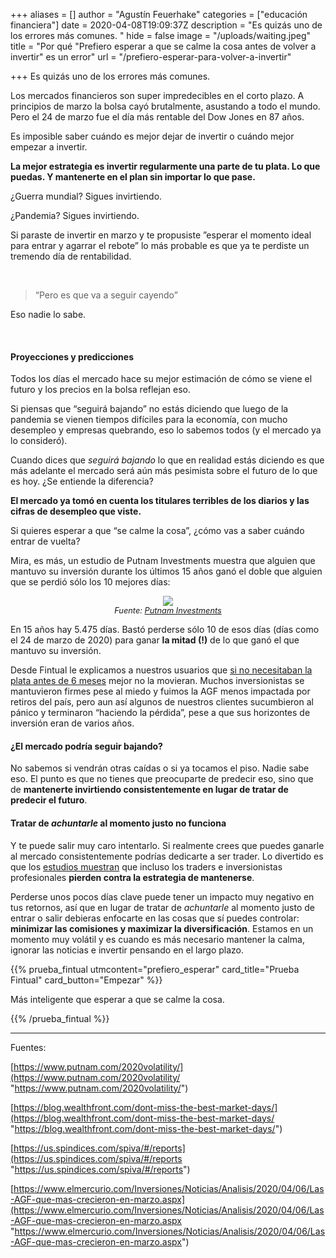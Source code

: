 +++
aliases = []
author = "Agustín Feuerhake"
categories = ["educación financiera"]
date = 2020-04-08T19:09:37Z
description = "Es quizás uno de los errores más comunes. "
hide = false
image = "/uploads/waiting.jpeg"
title = "Por qué \"Prefiero esperar a que se calme la cosa antes de volver a invertir\" es un error"
url = "/prefiero-esperar-para-volver-a-invertir"

+++
Es quizás uno de los errores más comunes.

Los mercados financieros son super impredecibles en el corto plazo. A principios de marzo la bolsa cayó brutalmente, asustando a todo el mundo. Pero el 24 de marzo fue el día más rentable del Dow Jones en 87 años.

Es imposible saber cuándo es mejor dejar de invertir o cuándo mejor empezar a invertir.

**La mejor estrategia es invertir regularmente una parte de tu plata. Lo que puedas. Y mantenerte en el plan sin importar lo que pase.**

¿Guerra mundial? Sigues invirtiendo.

¿Pandemia? Sigues invirtiendo.

Si paraste de invertir en marzo y te propusiste ”esperar el momento ideal para entrar y agarrar el rebote” lo más probable es que ya te perdiste un tremendo día de rentabilidad.

<br>

> “Pero es que va a seguir cayendo”

Eso nadie lo sabe.

<br>

#### **Proyecciones y predicciones**

Todos los días el mercado hace su mejor estimación de cómo se viene el futuro y los precios en la bolsa reflejan eso. 

Si piensas que “seguirá bajando” no estás diciendo que luego de la pandemia se vienen tiempos difíciles para la economía, con mucho desempleo y empresas quebrando, eso lo sabemos todos (y el mercado ya lo consideró).

Cuando dices que _seguirá bajando_ lo que en realidad estás diciendo es que más adelante el mercado será aún más pesimista sobre el futuro de lo que es hoy. ¿Se entiende la diferencia? 

**El mercado ya tomó en cuenta los titulares terribles de los diarios y las cifras de desempleo que viste.**

Si quieres esperar a que “se calme la cosa”, ¿cómo vas a saber cuándo entrar de vuelta?

Mira, es más, un estudio de Putnam Investments muestra que alguien que mantuvo su inversión durante los últimos 15 años ganó el doble que alguien que se perdió sólo los 10 mejores días:

<div style="text-align:center">
<figure>
<img src="/uploads/Resultado de invertir $10 millones en el S&P500 durante 15 años entre 2005 y 2019   (1).png">
<figcaption style="display:block;text-align:center;font-size:.8rem"><i>Fuente: <a target="_blank" href="https://www.putnam.com/literature/pdf/II508-85e97e7dc6cd90e0c0cc2e1eeccdf00d.pdf">Putnam Investments</a></i></figcaption>
</figure>
</div>

En 15 años hay 5.475 días. Bastó perderse sólo 10 de esos días (días como el 24 de marzo de 2020) para ganar **la mitad (!)** de lo que ganó el que mantuvo su inversión.

Desde Fintual le explicamos a nuestros usuarios que [si no necesitaban la plata antes de 6 meses](https://edu.fintual.cl/que-hacer-cuando-cae-tu-inversion/) mejor no la movieran. Muchos inversionistas se mantuvieron firmes pese al miedo y fuimos la AGF menos impactada por retiros del país, pero aun así algunos de nuestros clientes sucumbieron al pánico y terminaron “haciendo la pérdida”, pese a que sus horizontes de inversión eran de varios años.

#### **¿El mercado podría seguir bajando?**

No sabemos si vendrán otras caídas o si ya tocamos el piso. Nadie sabe eso. El punto es que no tienes que preocuparte de predecir eso, sino que de **mantenerte invirtiendo consistentemente en lugar de tratar de predecir el futuro**.

#### **Tratar de _achuntarle_ al momento justo no funciona**

Y te puede salir muy caro intentarlo. Si realmente crees que puedes ganarle al mercado consistentemente podrías dedicarte a ser trader. Lo divertido es que los [estudios muestran](https://us.spindices.com/spiva/#/reports) que incluso los traders e inversionistas profesionales **pierden contra la estrategia de mantenerse**. 

Perderse unos pocos días clave puede tener un impacto muy negativo en tus retornos, así que en lugar de tratar de _achuntarle_ al momento justo de entrar o salir debieras enfocarte en las cosas que sí puedes controlar: **minimizar las comisiones y maximizar la diversificación**. Estamos en un momento muy volátil y es cuando es más necesario mantener la calma, ignorar las noticias e invertir pensando en el largo plazo.

{{% prueba_fintual
utmcontent="prefiero_esperar"
card_title="Prueba Fintual"
card_button="Empezar" %}}

Más inteligente que esperar a que se calme la cosa.

{{% /prueba_fintual %}}

<hr>

Fuentes:

[https://www.putnam.com/2020volatility/](https://www.putnam.com/2020volatility/ "https://www.putnam.com/2020volatility/")

[https://blog.wealthfront.com/dont-miss-the-best-market-days/](https://blog.wealthfront.com/dont-miss-the-best-market-days/ "https://blog.wealthfront.com/dont-miss-the-best-market-days/")

[https://us.spindices.com/spiva/#/reports](https://us.spindices.com/spiva/#/reports "https://us.spindices.com/spiva/#/reports")

[https://www.elmercurio.com/Inversiones/Noticias/Analisis/2020/04/06/Las-AGF-que-mas-crecieron-en-marzo.aspx](https://www.elmercurio.com/Inversiones/Noticias/Analisis/2020/04/06/Las-AGF-que-mas-crecieron-en-marzo.aspx "https://www.elmercurio.com/Inversiones/Noticias/Analisis/2020/04/06/Las-AGF-que-mas-crecieron-en-marzo.aspx")